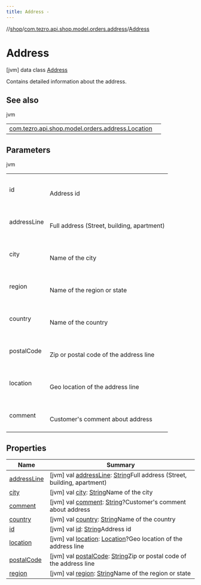 ```yaml
---
title: Address -
---
```

//[shop](../../../index.md)/[com.tezro.api.shop.model.orders.address](../index.md)/[Address](index.md)



# Address  
 [jvm] data class [Address](index.md)

Contains detailed information about the address.

   


## See also  
  
jvm  
  
| | |
|---|---|
| <a name="com.tezro.api.shop.model.orders.address/Address///PointingToDeclaration/"></a>[com.tezro.api.shop.model.orders.address.Location](../-location/index.md)| <a name="com.tezro.api.shop.model.orders.address/Address///PointingToDeclaration/"></a>|
  


## Parameters  
  
jvm  
  
| | |
|---|---|
| <a name="com.tezro.api.shop.model.orders.address/Address///PointingToDeclaration/"></a>id| <a name="com.tezro.api.shop.model.orders.address/Address///PointingToDeclaration/"></a><br><br>Address id<br><br>|
| <a name="com.tezro.api.shop.model.orders.address/Address///PointingToDeclaration/"></a>addressLine| <a name="com.tezro.api.shop.model.orders.address/Address///PointingToDeclaration/"></a><br><br>Full address (Street, building, apartment)<br><br>|
| <a name="com.tezro.api.shop.model.orders.address/Address///PointingToDeclaration/"></a>city| <a name="com.tezro.api.shop.model.orders.address/Address///PointingToDeclaration/"></a><br><br>Name of the city<br><br>|
| <a name="com.tezro.api.shop.model.orders.address/Address///PointingToDeclaration/"></a>region| <a name="com.tezro.api.shop.model.orders.address/Address///PointingToDeclaration/"></a><br><br>Name of the region or state<br><br>|
| <a name="com.tezro.api.shop.model.orders.address/Address///PointingToDeclaration/"></a>country| <a name="com.tezro.api.shop.model.orders.address/Address///PointingToDeclaration/"></a><br><br>Name of the country<br><br>|
| <a name="com.tezro.api.shop.model.orders.address/Address///PointingToDeclaration/"></a>postalCode| <a name="com.tezro.api.shop.model.orders.address/Address///PointingToDeclaration/"></a><br><br>Zip or postal code of the address line<br><br>|
| <a name="com.tezro.api.shop.model.orders.address/Address///PointingToDeclaration/"></a>location| <a name="com.tezro.api.shop.model.orders.address/Address///PointingToDeclaration/"></a><br><br>Geo location of the address line<br><br>|
| <a name="com.tezro.api.shop.model.orders.address/Address///PointingToDeclaration/"></a>comment| <a name="com.tezro.api.shop.model.orders.address/Address///PointingToDeclaration/"></a><br><br>Customer's comment about address<br><br>|
  


## Properties  
  
|  Name |  Summary | 
|---|---|
| <a name="com.tezro.api.shop.model.orders.address/Address/addressLine/#/PointingToDeclaration/"></a>[addressLine](address-line.md)| <a name="com.tezro.api.shop.model.orders.address/Address/addressLine/#/PointingToDeclaration/"></a> [jvm] val [addressLine](address-line.md): [String](https://kotlinlang.org/api/latest/jvm/stdlib/kotlin/-string/index.html)Full address (Street, building, apartment)   <br>|
| <a name="com.tezro.api.shop.model.orders.address/Address/city/#/PointingToDeclaration/"></a>[city](city.md)| <a name="com.tezro.api.shop.model.orders.address/Address/city/#/PointingToDeclaration/"></a> [jvm] val [city](city.md): [String](https://kotlinlang.org/api/latest/jvm/stdlib/kotlin/-string/index.html)Name of the city   <br>|
| <a name="com.tezro.api.shop.model.orders.address/Address/comment/#/PointingToDeclaration/"></a>[comment](comment.md)| <a name="com.tezro.api.shop.model.orders.address/Address/comment/#/PointingToDeclaration/"></a> [jvm] val [comment](comment.md): [String](https://kotlinlang.org/api/latest/jvm/stdlib/kotlin/-string/index.html)?Customer's comment about address   <br>|
| <a name="com.tezro.api.shop.model.orders.address/Address/country/#/PointingToDeclaration/"></a>[country](country.md)| <a name="com.tezro.api.shop.model.orders.address/Address/country/#/PointingToDeclaration/"></a> [jvm] val [country](country.md): [String](https://kotlinlang.org/api/latest/jvm/stdlib/kotlin/-string/index.html)Name of the country   <br>|
| <a name="com.tezro.api.shop.model.orders.address/Address/id/#/PointingToDeclaration/"></a>[id](id.md)| <a name="com.tezro.api.shop.model.orders.address/Address/id/#/PointingToDeclaration/"></a> [jvm] val [id](id.md): [String](https://kotlinlang.org/api/latest/jvm/stdlib/kotlin/-string/index.html)Address id   <br>|
| <a name="com.tezro.api.shop.model.orders.address/Address/location/#/PointingToDeclaration/"></a>[location](location.md)| <a name="com.tezro.api.shop.model.orders.address/Address/location/#/PointingToDeclaration/"></a> [jvm] val [location](location.md): [Location](../-location/index.md)?Geo location of the address line   <br>|
| <a name="com.tezro.api.shop.model.orders.address/Address/postalCode/#/PointingToDeclaration/"></a>[postalCode](postal-code.md)| <a name="com.tezro.api.shop.model.orders.address/Address/postalCode/#/PointingToDeclaration/"></a> [jvm] val [postalCode](postal-code.md): [String](https://kotlinlang.org/api/latest/jvm/stdlib/kotlin/-string/index.html)Zip or postal code of the address line   <br>|
| <a name="com.tezro.api.shop.model.orders.address/Address/region/#/PointingToDeclaration/"></a>[region](region.md)| <a name="com.tezro.api.shop.model.orders.address/Address/region/#/PointingToDeclaration/"></a> [jvm] val [region](region.md): [String](https://kotlinlang.org/api/latest/jvm/stdlib/kotlin/-string/index.html)Name of the region or state   <br>|

